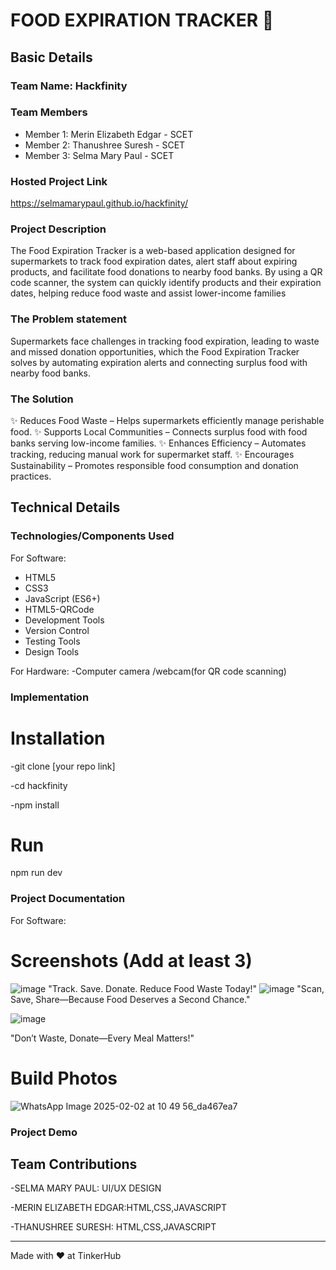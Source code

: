 # FOOD EXPIRATION TRACKER 🎯


## Basic Details
### Team Name: Hackfinity


### Team Members
- Member 1: Merin Elizabeth Edgar - SCET
- Member 2: Thanushree Suresh - SCET
- Member 3: Selma Mary Paul - SCET

### Hosted Project Link
https://selmamarypaul.github.io/hackfinity/

### Project Description
The Food Expiration Tracker is a web-based application designed for supermarkets to track food expiration dates, alert staff about expiring products, and facilitate food donations to nearby food banks. By using a QR code scanner, the system can quickly identify products and their expiration dates, helping reduce food waste and assist lower-income families


### The Problem statement
Supermarkets face challenges in tracking food expiration, leading to waste and missed donation opportunities, which the Food Expiration Tracker solves by automating expiration alerts and connecting surplus food with nearby food banks.

### The Solution
✨ Reduces Food Waste – Helps supermarkets efficiently manage perishable food.
✨ Supports Local Communities – Connects surplus food with food banks serving low-income families.
✨ Enhances Efficiency – Automates tracking, reducing manual work for supermarket staff.
✨ Encourages Sustainability – Promotes responsible food consumption and donation practices.


## Technical Details
### Technologies/Components Used
For Software:
-  HTML5
-   CSS3
-   JavaScript (ES6+)
- HTML5-QRCode
- Development Tools
- Version Control
- Testing Tools
 - Design Tools
   

For Hardware:
-Computer camera /webcam(for QR code scanning)
### Implementation 
# Installation
-git clone [your repo link]

-cd hackfinity

-npm install

# Run
npm run dev

### Project Documentation
For Software:

# Screenshots (Add at least 3)
![image](https://github.com/user-attachments/assets/6a8bf0da-035c-49e7-821e-4140e568a23f)
"Track. Save. Donate. Reduce Food Waste Today!"
![image](https://github.com/user-attachments/assets/49256db6-44b3-4518-9327-ac2d8de8d3f0)
"Scan, Save, Share—Because Food Deserves a Second Chance."








![image](https://github.com/user-attachments/assets/874cd2f9-4b94-42ef-b63c-eff1a5cc0631)

"Don’t Waste, Donate—Every Meal Matters!"


# Build Photos
![WhatsApp Image 2025-02-02 at 10 49 56_da467ea7](https://github.com/user-attachments/assets/9db26b3b-434e-42c5-806e-1e25c6458cc0)




### Project Demo
## Team Contributions
-SELMA MARY PAUL: UI/UX DESIGN

-MERIN ELIZABETH EDGAR:HTML,CSS,JAVASCRIPT

-THANUSHREE SURESH: HTML,CSS,JAVASCRIPT

---
Made with ❤ at TinkerHub
